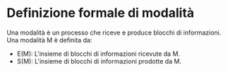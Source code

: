 # Definizione formale di modalità


Una modalità è un processo che riceve e produce blocchi di informazioni. Una
modalità M è definita da:

  * E(M): L'insieme di blocchi di informazioni ricevute da M.
  * S(M): L'insieme di blocchi di informazioni prodotte da M.
  

